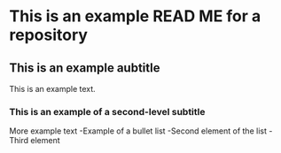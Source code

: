 # This is an example READ ME for a repository

## This is an example aubtitle

This is an example text.

### This is an example of a second-level subtitle

More example text
-Example of a bullet list
-Second element of the list
-Third element
